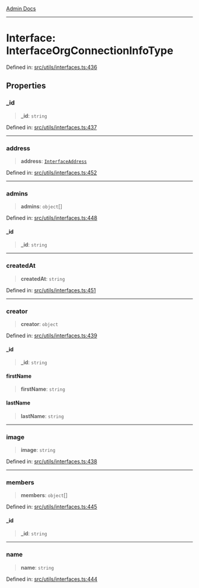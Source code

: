 [Admin Docs](/)

***

# Interface: InterfaceOrgConnectionInfoType

Defined in: [src/utils/interfaces.ts:436](https://github.com/PalisadoesFoundation/talawa-admin/blob/main/src/utils/interfaces.ts#L436)

## Properties

### \_id

> **\_id**: `string`

Defined in: [src/utils/interfaces.ts:437](https://github.com/PalisadoesFoundation/talawa-admin/blob/main/src/utils/interfaces.ts#L437)

***

### address

> **address**: [`InterfaceAddress`](InterfaceAddress.md)

Defined in: [src/utils/interfaces.ts:452](https://github.com/PalisadoesFoundation/talawa-admin/blob/main/src/utils/interfaces.ts#L452)

***

### admins

> **admins**: `object`[]

Defined in: [src/utils/interfaces.ts:448](https://github.com/PalisadoesFoundation/talawa-admin/blob/main/src/utils/interfaces.ts#L448)

#### \_id

> **\_id**: `string`

***

### createdAt

> **createdAt**: `string`

Defined in: [src/utils/interfaces.ts:451](https://github.com/PalisadoesFoundation/talawa-admin/blob/main/src/utils/interfaces.ts#L451)

***

### creator

> **creator**: `object`

Defined in: [src/utils/interfaces.ts:439](https://github.com/PalisadoesFoundation/talawa-admin/blob/main/src/utils/interfaces.ts#L439)

#### \_id

> **\_id**: `string`

#### firstName

> **firstName**: `string`

#### lastName

> **lastName**: `string`

***

### image

> **image**: `string`

Defined in: [src/utils/interfaces.ts:438](https://github.com/PalisadoesFoundation/talawa-admin/blob/main/src/utils/interfaces.ts#L438)

***

### members

> **members**: `object`[]

Defined in: [src/utils/interfaces.ts:445](https://github.com/PalisadoesFoundation/talawa-admin/blob/main/src/utils/interfaces.ts#L445)

#### \_id

> **\_id**: `string`

***

### name

> **name**: `string`

Defined in: [src/utils/interfaces.ts:444](https://github.com/PalisadoesFoundation/talawa-admin/blob/main/src/utils/interfaces.ts#L444)
